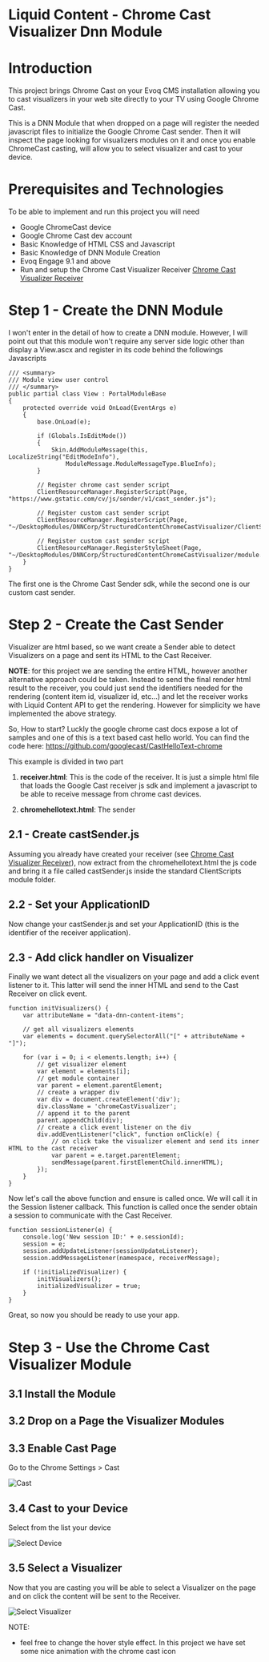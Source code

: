 # Liquid Content - Chrome Cast Visualizer Dnn Module 

# Introduction

This project brings Chrome Cast on your Evoq CMS installation allowing you to cast visualizers in your web site directly to your TV using Google Chrome Cast.

This is a DNN Module that when dropped on a page will register the needed javascript files to initialize the Google Chrome Cast sender. Then it will inspect the page looking for visualizers modules on it and once you enable ChromeCast casting, will allow you to select visualizer and cast to your device.

# Prerequisites and Technologies
To be able to implement and run this project you will need

- Google ChromeCast device
- Google Chrome Cast dev account
- Basic Knowledge of HTML CSS and Javascript
- Basic Knowledge of DNN Module Creation
- Evoq Engage 9.1 and above
- Run and setup the Chrome Cast Visualizer Receiver [Chrome Cast Visualizer Receiver](../ChromeCastVisualizer.Receiver/README.md)

# Step 1 - Create the DNN Module
I won't enter in the detail of how to create a DNN module. However, I will point out that this module won't require any server side logic other than display a View.ascx and register in its code behind the followings Javascripts

```
/// <summary>
/// Module view user control
/// </summary>
public partial class View : PortalModuleBase
{
    protected override void OnLoad(EventArgs e)
    {
        base.OnLoad(e);

        if (Globals.IsEditMode())
        {
            Skin.AddModuleMessage(this, LocalizeString("EditModeInfo"),
                ModuleMessage.ModuleMessageType.BlueInfo);
        }

        // Register chrome cast sender script
        ClientResourceManager.RegisterScript(Page, "https://www.gstatic.com/cv/js/sender/v1/cast_sender.js");

        // Register custom cast sender script
        ClientResourceManager.RegisterScript(Page, "~/DesktopModules/DNNCorp/StructuredContentChromeCastVisualizer/ClientScripts/castSender.js");

        // Register custom cast sender script
        ClientResourceManager.RegisterStyleSheet(Page, "~/DesktopModules/DNNCorp/StructuredContentChromeCastVisualizer/module.css");
    }
}
```

The first one is the Chrome Cast Sender sdk, while the second one is our custom cast sender.

# Step 2 - Create the Cast Sender

Visualizer are html based, so we want create a Sender able to detect Visualizers on a page and sent its HTML to the Cast Receiver.

**NOTE**: for this project we are sending the entire HTML, however another alternative approach could be taken. Instead to send the final render html result to the receiver, you could just send the identifiers needed for the rendering (content item id, visualizer id, etc...) and let the receiver works with Liquid Content API to get the rendering. However for simplicity we have implemented the above strategy.

So, How to start? Luckly the google chrome cast docs expose a lot of samples and one of this is a text based cast hello world. You can find the code here: https://github.com/googlecast/CastHelloText-chrome

This example is divided in two part

1. **receiver.html**: This is the code of the receiver. It is just a simple html file that loads the Google Cast receiver js sdk and implement a javascript to be able to receive message from chrome cast devices. 

2. **chromehellotext.html**: The sender

## 2.1 - Create castSender.js

Assuming you already have created your receiver (see  [Chrome Cast Visualizer Receiver](../ChromeCastVisualizer.Receiver/README.md)), now extract from the chromehellotext.html the js code and bring it a file called castSender.js inside the standard ClientScripts module folder.

## 2.2 - Set your ApplicationID

Now change your castSender.js and set your ApplicationID (this is the identifier of the receiver application).

## 2.3 - Add click handler on Visualizer

Finally we want detect all the visualizers on your page and add a click event listener to it. This latter will send the inner HTML and send to the Cast Receiver on click event.

```
function initVisualizers() {
    var attributeName = "data-dnn-content-items";

    // get all visualizers elements
    var elements = document.querySelectorAll("[" + attributeName + "]");
    
    for (var i = 0; i < elements.length; i++) {
        // get visualizer element
        var element = elements[i];
        // get module container
        var parent = element.parentElement;
        // create a wrapper div
        var div = document.createElement('div');
        div.className = 'chromeCastVisualizer';
        // append it to the parent
        parent.appendChild(div);
        // create a click event listener on the div
        div.addEventListener("click", function onClick(e) {
            // on click take the visualizer element and send its inner HTML to the cast receiver
            var parent = e.target.parentElement;
            sendMessage(parent.firstElementChild.innerHTML);
        });
    }
}
```

Now let's call the above function and ensure is called once. We will call it in the Session listener callback. This function is called once the sender obtain a session to communicate with the Cast Receiver.

```
function sessionListener(e) {
    console.log('New session ID:' + e.sessionId);
    session = e;
    session.addUpdateListener(sessionUpdateListener);
    session.addMessageListener(namespace, receiverMessage);

    if (!initializedVisualizer) {
        initVisualizers();
        initializedVisualizer = true;
    }
}
```

Great, so now you should be ready to use your app.

# Step 3 - Use the Chrome Cast Visualizer Module

## 3.1 Install the Module

## 3.2 Drop on a Page the Visualizer Modules

## 3.3 Enable Cast Page

Go to the Chrome Settings > Cast

![Cast](../../docs/images/Cast.png)

## 3.4 Cast to your Device

Select from the list your device

![Select Device](../../docs/images/CastToMyTV.png)

## 3.5 Select a Visualizer

Now that you are casting you will be able to select a Visualizer on the page and on click the content will be sent to the Receiver.

![Select Visualizer](../../docs/images/OnHoverVisualizerToCast.png)

NOTE:
- feel free to change the hover style effect. In this project we have set some nice animation with the chrome cast icon
